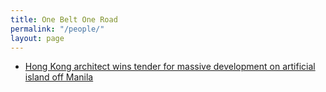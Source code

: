 ```yaml
---
title: One Belt One Road
permalink: "/people/"
layout: page
---
```


- [Hong Kong architect wins tender for massive development on artificial island off Manila](http://www.scmp.com/news/hong-kong/economy/article/2101902/hong-kong-architect-bags-contract-massive-development)